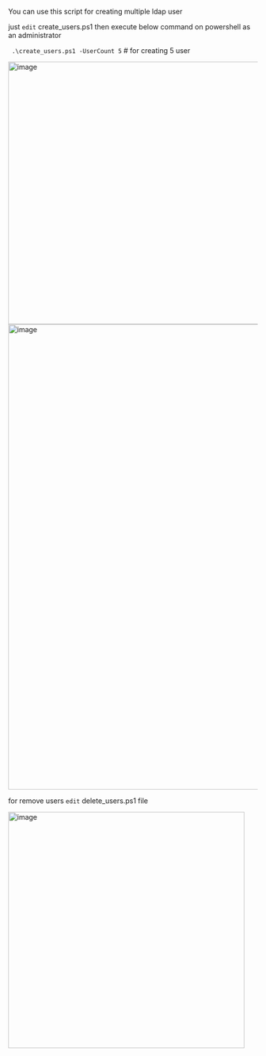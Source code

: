 You can use this script for creating multiple ldap user

just `edit` create_users.ps1 then execute below command on powershell as an administrator

` .\create_users.ps1 -UserCount 5` # for creating 5 user

<img width="530" alt="image" src="https://github.com/user-attachments/assets/3378f825-fbb0-4136-aaff-619096669019" />


<img width="939" alt="image" src="https://github.com/user-attachments/assets/4b139af0-2429-485b-b640-38354b1bf675" />

for remove users `edit` delete_users.ps1 file

<img width="477" alt="image" src="https://github.com/user-attachments/assets/4010c2b9-6c37-4825-9d3b-c40b0d56b71f" />



